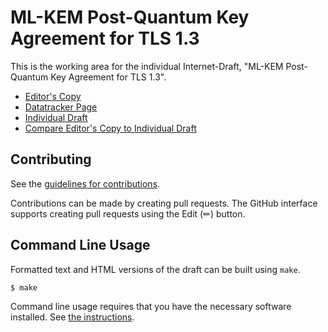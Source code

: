 # ML-KEM Post-Quantum Key Agreement for TLS 1.3

This is the working area for the individual Internet-Draft, "ML-KEM Post-Quantum Key Agreement for TLS 1.3".

* [Editor's Copy](https://dconnolly.github.io/draft-connolly-tls-mlkem-key-agreement/#go.draft-connolly-tls-mlkem-key-exchange.html)
* [Datatracker Page](https://datatracker.ietf.org/doc/draft-connolly-tls-mlkem-key-agreement)
* [Individual Draft](https://datatracker.ietf.org/doc/html/draft-connolly-tls-mlkem-key-agreement)
* [Compare Editor's Copy to Individual Draft](https://dconnolly.github.io/draft-connolly-tls-mlkem-key-agreement/#go.draft-connolly-tls-mlkem-key-exchange.diff)


## Contributing

See the
[guidelines for contributions](https://github.com/dconnolly/draft-connolly-tls-mlkem-key-agreement/blob/main/CONTRIBUTING.md).

Contributions can be made by creating pull requests.
The GitHub interface supports creating pull requests using the Edit (✏) button.


## Command Line Usage

Formatted text and HTML versions of the draft can be built using `make`.

```sh
$ make
```

Command line usage requires that you have the necessary software installed.  See
[the instructions](https://github.com/martinthomson/i-d-template/blob/main/doc/SETUP.md).

